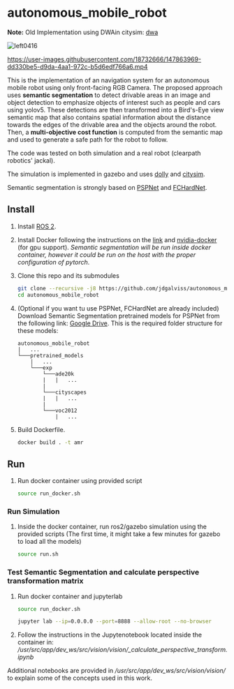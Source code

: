 # autonomous_mobile_robot
**Note:** Old Implementation using DWAin citysim: [dwa](https://github.com/jdgalviss/autonomous_mobile_robot/tree/dwa)

![left0416](https://user-images.githubusercontent.com/18732666/150397275-75c7059a-a19b-430e-86b7-f61506884739.jpg)

https://user-images.githubusercontent.com/18732666/147863969-dd330be5-d9da-4aa1-972c-b5d6edf766a6.mp4

<!--
![01_results](https://user-images.githubusercontent.com/18732666/147863893-07543d57-ec36-4b0c-b735-990d4cc95fda.png)
-->
This is the implementation of an navigation system for an autonomous mobile robot using only front-facing RGB Camera. The proposed approach uses **semantic segmentation** to detect drivable areas in an image and object detection to emphasize objects of interest such as people and cars using yolov5. These detections are then transformed into a Bird's-Eye view semantic map that also contains spatial information about the distance towards the edges of the drivable area and the objects around the robot. Then, a **multi-objective cost function** is computed from the semantic map and used to generate a safe path for the robot to follow. 

The code was tested on both simulation and a real robot (clearpath robotics' jackal).

The simulation is implemented in gazebo and uses [dolly](https://github.com/chapulina/dolly) and [citysim](https://github.com/osrf/citysim).

Semantic segmentation is strongly based on [PSPNet](https://github.com/hszhao/semseg) and [FCHardNet](https://github.com/PingoLH/FCHarDNet).

## Install
1. Install [ROS 2](https://index.ros.org/doc/ros2/Installation/Eloquent/Linux-Install-Debians/).

2. Install Docker following the instructions on the [link](https://docs.docker.com/engine/install/ubuntu/) and [nvidia-docker](https://github.com/NVIDIA/nvidia-docker) (for gpu support). *Semantic segmentation will be run inside docker container, however it could be run on the host with the proper configuration of pytorch*.

3. Clone this repo and its submodules 
    ```bash
    git clone --recursive -j8 https://github.com/jdgalviss/autonomous_mobile_robot.git
    cd autonomous_mobile_robot
    ```
4. (Optional if you want tu use PSPNet, FCHardNet are already included) Download Semantic Segmentation pretrained models for PSPNet from the following link: [Google Drive](https://drive.google.com/drive/folders/1pwOLNTVaKQVt4uSUl7ynOKvLA0_Qk4Rc). This is the required folder structure for these models:
    ```
    autonomous_mobile_robot
    |   ...
    └───pretrained_models
        |   ...
        └───exp
            └───ade20k
            |   |   ...
            |
            └───cityscapes
            |   |   ...
            |
            └───voc2012
                |   ...
    ```

4. Build Dockerfile.
    ```bash
    docker build . -t amr
    ```
## Run
1. Run docker container using provided script
    ```bash
    source run_docker.sh
    ```

### Run Simulation
1. Inside the docker container, run ros2/gazebo simulation using the provided scripts (The first time, it might take a few minutes for gazebo to load all the models)
    ```bash
    source run.sh
    ```
### Test Semantic Segmentation and calculate perspective transformation matrix

1. Run docker container and jupyterlab
    ```bash
    source run_docker.sh

    jupyter lab --ip=0.0.0.0 --port=8888 --allow-root --no-browser
    ```

2. Follow the instructions in the Jupytenotebook located inside the container in: */usr/src/app/dev_ws/src/vision/vision/_calculate_perspective_transform.ipynb*

Additional notebooks are provided in */usr/src/app/dev_ws/src/vision/vision/* to explain some of the concepts used in this work.
    
<!--
## Results





Semantic Segmentation + Perspective Transformation
![01_perspective](https://user-images.githubusercontent.com/18732666/147863902-18efad81-1d0e-4b3f-8b61-916a744fb96f.png)

Multi-objective Cost
![semanticNav_cost](https://user-images.githubusercontent.com/18732666/147863922-71ebb1f9-97b8-4ef0-9ec4-24e04077310b.png)

-->

<!-- # Launch Doly
cd dev_ws
. /opt/ros/eloquent/setup.bash 
. /usr/share/gazebo/setup.sh
. /usr/local/share/citysim/setup.sh
. install/setup.bash
export DOMAIN_ID=0
ros2 launch dolly_gazebo dolly.launch.py world:=simple_city_orig.world

# Launch semantic
cd dev_ws
. /opt/ros/eloquent/setup.bash 
colcon build
. install/setup.bash
export DOMAIN_ID=0

ros2 run semantic_segmentation semantic_segmentation  -->
